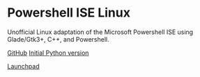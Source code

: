 # Powershell ISE Linux
Unofficial Linux adaptation of the Microsoft Powershell ISE using Glade/Gtk3+, C++, and Powershell.

[GitHub](https://github.com/scoutchorton/powershell-ise-linux)
[Initial Python version](https://github.com/scoutchorton/powershell-ise-linux/tree/Python)

[Launchpad](https://launchpad.net/~scoutchorton/+archive/ubuntu/powershell-ise-linux)
